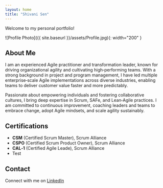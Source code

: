 ```yaml
---
layout: home
title: "Shivani Sen"
---
```


Welcome to my personal portfolio!

![Profile Photo]({{ site.baseurl }}/assets/Profile.jpg){: width="200" }

## About Me

I am an experienced Agile practitioner and transformation leader, known for driving organizational agility and cultivating high‑performing teams. With a strong background in project and program management, I have led multiple enterprise‑scale Agile implementations across diverse industries, enabling teams to deliver customer value faster and more predictably.

Passionate about empowering individuals and fostering collaborative cultures, I bring deep expertise in Scrum, SAFe, and Lean‑Agile practices. I am committed to continuous improvement, coaching leaders and teams to embrace change, adopt Agile mindsets, and scale agility sustainably.

## Certifications

- **CSM** (Certified Scrum Master), Scrum Alliance  
- **CSPO** (Certified Scrum Product Owner), Scrum Alliance  
- **CAL‑1** (Certified Agile Leade), Scrum Alliance
- Test

## Contact

Connect with me on [LinkedIn](https://www.linkedin.com/in/shivanisen12/)
